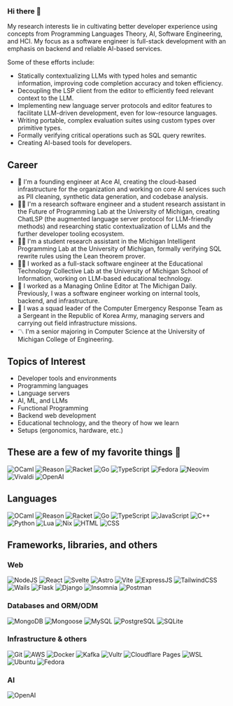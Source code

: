 ### Hi there 👋
<!-- [![Jacob's GitHub stats](https://github-readme-stats.vercel.app/api?username=jpoly1219&show_icons=true&theme=radical)](https://github.com/anuraghazra/github-readme-stats) -->

My research interests lie in cultivating better developer experience using concepts from Programming Languages Theory, AI, Software Engineering, and HCI.
My focus as a software engineer is full-stack development with an emphasis on backend and reliable AI-based services.

Some of these efforts include:
- Statically contextualizing LLMs with typed holes and semantic information, improving code completion accuracy and token efficiency.
- Decoupling the LSP client from the editor to efficiently feed relevant context to the LLM.
- Implementing new language server protocols and editor features to facilitate LLM-driven development, even for low-resource languages.
- Writing portable, complex evaluation suites using custom types over primitive types.
- Formally verifying critical operations such as SQL query rewrites.
- Creating AI-based tools for developers.

## Career
- 🚀 I'm a founding engineer at Ace AI, creating the cloud-based infrastructure for the organization and working on core AI services such as PII cleaning, synthetic data generation, and codebase analysis.
- 👨‍💻 I'm a research software engineer and a student research assistant in the Future of Programming Lab at the University of Michigan, creating ChatLSP (the augmented language server protocol for LLM-friendly methods) and researching static contextualization of LLMs and the further developer tooling ecosystem.
- 👨‍💻 I'm a student research assistant in the Michigan Intelligent Programming Lab at the University of Michigan, formally verifying SQL rewrite rules using the Lean theorem prover.
- 👨‍💻 I worked as a full-stack software engineer at the Educational Technology Collective Lab at the University of Michigan School of Information, working on LLM-based educational technology.
- 📰 I worked as a Managing Online Editor at The Michigan Daily. Previously, I was a software engineer working on internal tools, backend, and infrastructure.
- 🫡 I was a squad leader of the Computer Emergency Response Team as a Sergeant in the Republic of Korea Army, managing servers and carrying out field infrastructure missions.
- 〽️ I'm a senior majoring in Computer Science at the University of Michigan College of Engineering.

## Topics of Interest
- Developer tools and environments
- Programming languages
- Language servers
- AI, ML, and LLMs
- Functional Programming
- Backend web development
- Educational technology, and the theory of how we learn
- Setups (ergonomics, hardware, etc.)

## These are a few of my favorite things 🎵
![OCaml](https://img.shields.io/badge/OCaml-EC6813.svg?style=for-the-badge&logo=OCaml&logoColor=white)
![Reason](https://img.shields.io/badge/Reason-DD4B39.svg?style=for-the-badge&logo=Reason&logoColor=white)
![Racket](https://img.shields.io/badge/Racket-9F1D20.svg?style=for-the-badge&logo=Racket&logoColor=white)
![Go](https://img.shields.io/badge/Go-00ADD8?style=for-the-badge&logo=go&logoColor=white)
![TypeScript](https://img.shields.io/badge/TypeScript-007ACC?style=for-the-badge&logo=typescript&logoColor=white)
![Fedora](https://img.shields.io/badge/Fedora-51A2DA.svg?style=for-the-badge&logo=Fedora&logoColor=white)
![Neovim](https://img.shields.io/badge/Neovim-57A143.svg?style=for-the-badge&logo=Neovim&logoColor=white)
![Vivaldi](https://img.shields.io/badge/Vivaldi-EF3939.svg?style=for-the-badge&logo=Vivaldi&logoColor=white)
![OpenAI](https://img.shields.io/badge/OpenAI-412991.svg?style=for-the-badge&logo=OpenAI&logoColor=white)

## Languages
![OCaml](https://img.shields.io/badge/OCaml-EC6813.svg?style=for-the-badge&logo=OCaml&logoColor=white)
![Reason](https://img.shields.io/badge/Reason-DD4B39.svg?style=for-the-badge&logo=Reason&logoColor=white)
![Racket](https://img.shields.io/badge/Racket-9F1D20.svg?style=for-the-badge&logo=Racket&logoColor=white)
![Go](https://img.shields.io/badge/Go-00ADD8?style=for-the-badge&logo=go&logoColor=white)
![TypeScript](https://img.shields.io/badge/TypeScript-007ACC?style=for-the-badge&logo=typescript&logoColor=white)
![JavaScript](https://img.shields.io/badge/JavaScript-323330?style=for-the-badge&logo=javascript&logoColor=F7DF1E)
![C++](https://img.shields.io/badge/C%2B%2B-00599C?style=for-the-badge&logo=c%2B%2B&logoColor=white)
![Python](https://img.shields.io/badge/Python-3776AB?style=for-the-badge&logo=python&logoColor=white)
![Lua](https://img.shields.io/badge/Lua-2C2D72.svg?style=for-the-badge&logo=Lua&logoColor=white)
![Nix](https://img.shields.io/badge/NIX-5277C3.svg?style=for-the-badge&logo=NixOS&logoColor=white)
![HTML](https://img.shields.io/badge/HTML5-E34F26?style=for-the-badge&logo=html5&logoColor=white)
![CSS](https://img.shields.io/badge/CSS3-1572B6?style=for-the-badge&logo=css3&logoColor=white)

## Frameworks, libraries, and others
### Web
![NodeJS](https://img.shields.io/badge/Node.js-43853D?style=for-the-badge&logo=node.js&logoColor=white)
![React](https://img.shields.io/badge/React-20232A?style=for-the-badge&logo=react&logoColor=61DAFB)
![Svelte](https://img.shields.io/badge/Svelte-4A4A55?style=for-the-badge&logo=svelte&logoColor=FF3E00)
![Astro](https://img.shields.io/badge/Astro-BC52EE.svg?style=for-the-badge&logo=Astro&logoColor=white)
![Vite](https://img.shields.io/badge/vite-%23646CFF.svg?style=for-the-badge&logo=vite&logoColor=white)
![ExpressJS](https://img.shields.io/badge/express.js-%23404d59.svg?style=for-the-badge&logo=express&logoColor=%2361DAFB)
![TailwindCSS](https://img.shields.io/badge/Tailwind_CSS-38B2AC?style=for-the-badge&logo=tailwind-css&logoColor=white)
![Wails](https://img.shields.io/badge/Wails-DF0000.svg?style=for-the-badge&logo=Wails&logoColor=white)
![Flask](https://img.shields.io/badge/Flask-000000?style=for-the-badge&logo=flask&logoColor=white)
![Django](https://img.shields.io/badge/Django-092E20?style=for-the-badge&logo=django&logoColor=white)
![Insomnia](https://img.shields.io/badge/Insomnia-4000BF?logo=insomnia&logoColor=white&style=for-the-badge)
![Postman](https://img.shields.io/badge/Postman-FF6C37?style=for-the-badge&logo=Postman&logoColor=white)

### Databases and ORM/ODM
![MongoDB](https://img.shields.io/badge/MongoDB-4EA94B?style=for-the-badge&logo=mongodb&logoColor=white)
![Mongoose](https://img.shields.io/badge/Mongoose-880000.svg?style=for-the-badge&logo=Mongoose&logoColor=white)
![MySQL](https://img.shields.io/badge/MySQL-00000F?style=for-the-badge&logo=mysql&logoColor=white)
![PostgreSQL](https://img.shields.io/badge/PostgreSQL-316192?style=for-the-badge&logo=postgresql&logoColor=white)
![SQLite](https://img.shields.io/badge/SQLite-07405E?style=for-the-badge&logo=sqlite&logoColor=white)

### Infrastructure & others
![Git](https://img.shields.io/badge/Git-F05032?style=for-the-badge&logo=git&logoColor=white)
![AWS](https://img.shields.io/badge/Amazon_AWS-232F3E?style=for-the-badge&logo=amazon-aws&logoColor=white)
![Docker](https://img.shields.io/badge/docker-%230db7ed.svg?style=for-the-badge&logo=docker&logoColor=white)
![Kafka](https://img.shields.io/badge/Apache%20Kafka-231F20.svg?style=for-the-badge&logo=Apache-Kafka&logoColor=white)
![Vultr](https://img.shields.io/badge/Vultr-007BFC.svg?style=for-the-badge&logo=vultr)
![Cloudflare Pages](https://img.shields.io/badge/Cloudflare%20Pages-F38020.svg?style=for-the-badge&logo=Cloudflare-Pages&logoColor=white)
![WSL](https://img.shields.io/badge/WSL-0a97f5?style=for-the-badge&logo=linux&logoColor=white)
![Ubuntu](https://img.shields.io/badge/Ubuntu-E95420?style=for-the-badge&logo=ubuntu&logoColor=white)
![Fedora](https://img.shields.io/badge/Fedora-51A2DA.svg?style=for-the-badge&logo=Fedora&logoColor=white)

### AI
![OpenAI](https://img.shields.io/badge/OpenAI-412991.svg?style=for-the-badge&logo=OpenAI&logoColor=white)

<!--
**jpoly1219/jpoly1219** is a ✨ _special_ ✨ repository because its `README.md` (this file) appears on your GitHub profile.

Here are some ideas to get you started:

- 🔭 I’m currently working on ...
- 🌱 I’m currently learning ...
- 👯 I’m looking to collaborate on ...
- 🤔 I’m looking for help with ...
- 💬 Ask me about ...
- 📫 How to reach me: ...
- 😄 Pronouns: ...
- ⚡ Fun fact: ...
shields:
https://home.aveek.io/GitHub-Profile-Badges/
https://github.com/Envoy-VC/awesome-badges#-web-browsers
https://ileriayo.github.io/markdown-badges/
https://github.com/badges/shields
-->

